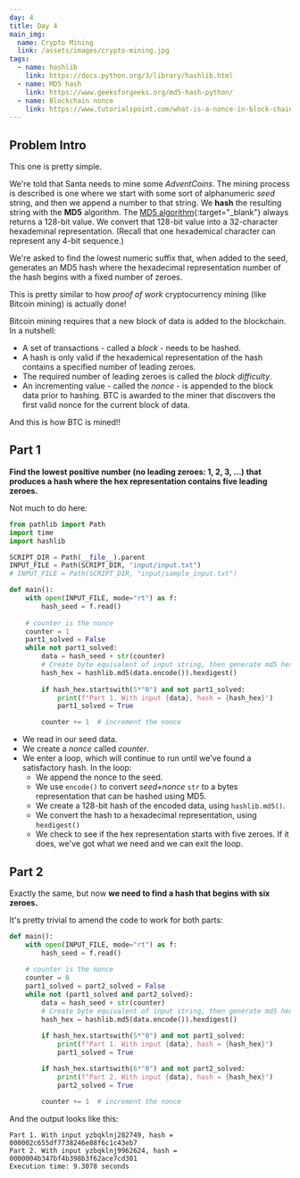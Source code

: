 ```yaml
---
day: 4
title: Day 4
main_img:
  name: Crypto Mining
  link: /assets/images/crypto-mining.jpg
tags: 
  - name: hashlib
    link: https://docs.python.org/3/library/hashlib.html
  - name: MD5 hash
    link: https://www.geeksforgeeks.org/md5-hash-python/
  - name: Blockchain nonce
    link: https://www.tutorialspoint.com/what-is-a-nonce-in-block-chain
---
```

## Problem Intro

This one is pretty simple. 

We're told that Santa needs to mine some _AdventCoins_. The mining process is described is one where we start with some sort of alphanumeric _seed_ string, and then we append a number to that string. We **hash** the resulting string with the **MD5** algorithm. The [MD5 algorithm](https://en.wikipedia.org/wiki/MD5){:target="_blank"} always returns a 128-bit value. We convert that 128-bit value into a 32-character hexademinal representation. (Recall that one hexademical character can represent any 4-bit sequence.)

We're asked to find the lowest numeric suffix that, when added to the seed, generates an MD5 hash where the hexadecimal representation number of the hash begins with a fixed number of zeroes.

This is pretty similar to how _proof of work_ cryptocurrency mining (like 
Bitcoin mining) is actually done!

Bitcoin mining requires that a new block of data is added to the blockchain. In a nutshell:

- A set of transactions - called a _block_ - needs to be hashed.
- A hash is only valid if the hexademical representation of the hash contains a specified number of leading zeroes.
- The required number of leading zeroes is called the _block difficulty_.
- An incrementing value - called the _nonce_ - is appended to the block data prior to hashing. BTC is awarded to the miner that discovers the first valid nonce for the current block of data.

And this is how BTC is mined!!

## Part 1

**Find the lowest positive number (no leading zeroes: 1, 2, 3, ...) that produces a hash where the hex representation contains five leading zeroes.**

Not much to do here:

```python
from pathlib import Path
import time
import hashlib

SCRIPT_DIR = Path(__file__).parent 
INPUT_FILE = Path(SCRIPT_DIR, "input/input.txt")
# INPUT_FILE = Path(SCRIPT_DIR, "input/sample_input.txt")

def main():
    with open(INPUT_FILE, mode="rt") as f:
        hash_seed = f.read()
    
    # counter is the nonce
    counter = 1
    part1_solved = False
    while not part1_solved:
        data = hash_seed + str(counter)
        # Create byte equivalent of input string, then generate md5 hexdigest.
        hash_hex = hashlib.md5(data.encode()).hexdigest()
        
        if hash_hex.startswith(5*"0") and not part1_solved:
            print(f"Part 1. With input {data}, hash = {hash_hex}")
            part1_solved = True

        counter += 1  # increment the nonce
```

- We read in our seed data.
- We create a _nonce_ called _counter_.
- We enter a loop, which will continue to run until we've found a satisfactory hash.  In the loop:
  - We append the nonce to the seed.
  - We use `encode()` to convert _seed+nonce_ `str` to a bytes representation that can be hashed using MD5. 
  - We create a 128-bit hash of the encoded data, using `hashlib.md5()`.
  - We convert the hash to a hexadecimal representation, using `hexdigest()`
  - We check to see if the hex representation starts with five zeroes.  If it does, we've got what we need and we can exit the loop.

## Part 2

Exactly the same, but now **we need to find a hash that begins with six zeroes.**

It's pretty trivial to amend the code to work for both parts:

```python
def main():
    with open(INPUT_FILE, mode="rt") as f:
        hash_seed = f.read()
    
    # counter is the nonce
    counter = 0
    part1_solved = part2_solved = False
    while not (part1_solved and part2_solved):
        data = hash_seed + str(counter)
        # Create byte equivalent of input string, then generate md5 hexdigest.
        hash_hex = hashlib.md5(data.encode()).hexdigest()
        
        if hash_hex.startswith(5*"0") and not part1_solved:
            print(f"Part 1. With input {data}, hash = {hash_hex}")
            part1_solved = True

        if hash_hex.startswith(6*"0") and not part2_solved:
            print(f"Part 2. With input {data}, hash = {hash_hex}")
            part2_solved = True

        counter += 1  # increment the nonce
```

And the output looks like this:

```text
Part 1. With input yzbqklnj282749, hash = 000002c655df7738246e88f6c1c43eb7
Part 2. With input yzbqklnj9962624, hash = 0000004b347bf4b398b3f62ace7cd301
Execution time: 9.3078 seconds
```
